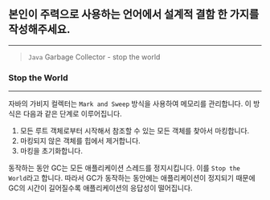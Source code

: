## 본인이 주력으로 사용하는 언어에서 설계적 결함 한 가지를 작성해주세요.

---

> `Java` Garbage Collector - stop the world


### Stop the World

---

자바의 가비지 컬렉터는 `Mark and Sweep` 방식을 사용하여 메모리를 관리합니다.
이 방식은 다음과 같은 단계로 이루어집니다.

1. 모든 루트 객체로부터 시작해서 참조할 수 있는 모든 객체를 찾아서 마킹합니다.
2. 마킹되지 않은 객체를 힙에서 제거합니다.
3. 마킹을 초기화합니다.

동작하는 동안 GC는 모든 애플리케이션 스레드를 정지시킵니다. 이를 `Stop the World`라고 합니다.
따라서 GC가 동작하는 동안에는 애플리케이션이 정지되기 때문에 GC의 시간이 길어질수록 애플리케이션의 응답성이 떨어집니다.